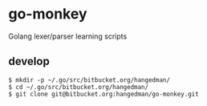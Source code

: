 # go-monkey

Golang lexer/parser learning scripts

## develop

```
$ mkdir -p ~/.go/src/bitbucket.org/hangedman/
$ cd ~/.go/src/bitbucket.org/hangedman/
$ git clone git@bitbucket.org:hangedman/go-monkey.git
```
